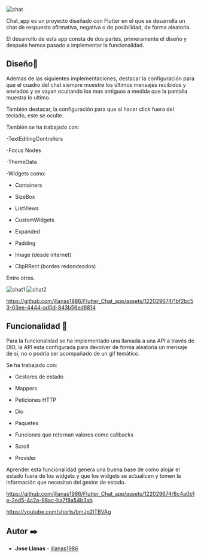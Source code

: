 
![chat](https://github.com/jllanas1986/Flutter_Chat_app/assets/122029674/c3c58c80-82ae-4a5d-bbc5-5e1f67fbb79a)


Chat_app es un proyecto diseñado con Flutter en el que se desarrolla un chat de respuesta afirmativa, negativa o de posibilidad, de forma aleatoria.

El desarrollo de esta app consta de dos partes, primeramente el diseño y después hemos pasado a implementar la funcionalidad.

## Diseño📝

Ademas de las siguientes implementaciones, destacar la configuración para que el cuadro del chat siempre muestre los últimos mensajes recibidos y enviados y se vayan ocultando los mas antiguos a medida que la pantalla muestra lo ultimo.

También destacar, la configuración para que al hacer click fuera del teclado, este se oculte.

También se ha trabajado con:

-TextEditingControllers

-Focus Nodes

-ThemeData

-Widgets como:

* Containers

* SizeBox

* ListViews

* CustomWidgets

* Expanded

* Padding

* Image (desde internet)

* ClipRRect (bordes redondeados)

Entre otros.

![chat1](https://github.com/jllanas1986/Flutter_Chat_app/assets/122029674/d5ba6e95-b70a-4033-8ca9-7e7f44b37d83)
![chat2](https://github.com/jllanas1986/Flutter_Chat_app/assets/122029674/6d4752a1-ce4f-497c-9431-b298e2e63138)

https://github.com/jllanas1986/Flutter_Chat_app/assets/122029674/1bf2bc53-03ee-4444-ad0d-843b56ed6814


## Funcionalidad 🔩

Para la funcionalidad se ha implementado una llamada a una API a través de DIO, la API esta configurada para devolver de forma aleatoria un mensaje de si, no o podría ser acompañado de un gif temático.

Se ha trabajado con:

* Gestores de estado

* Mappers

* Peticiones HTTP

* Dio

* Paquetes

* Funciones que retornan valores como callbacks

* Scroll

* Provider

Aprender esta funcionalidad genera una buena base de como alojar el estado fuera de los widgets y que los widgets se actualicen y tomen la información que necesitan del gestor de estado.



https://github.com/jllanas1986/Flutter_Chat_app/assets/122029674/8c4a0b1e-2ed5-4c2a-98ac-ba7f8a54b3ab

https://youtube.com/shorts/bmJp2lTBVAg

## Autor ✒️

- **Jose Llanas** - [jllanas1986](https://github.com/jllanas1986)
